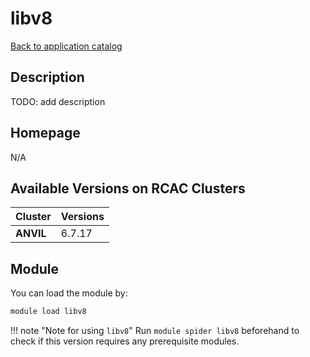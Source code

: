 # libv8

[Back to application catalog](../app_catalog.md)

## Description

TODO: add description

## Homepage

N/A

## Available Versions on RCAC Clusters

|Cluster|Versions|
|---|---|
**ANVIL**|6.7.17

## Module

You can load the module by:

```bash
module load libv8
```

!!! note "Note for using `libv8`"
    Run `module spider libv8` beforehand to check if this version requires any prerequisite modules.
